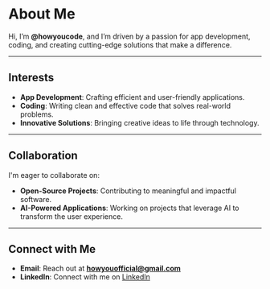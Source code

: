 # About Me

Hi, I’m **@howyoucode**, and I’m driven by a passion for app development, coding, and creating cutting-edge solutions that make a difference.

---


## Interests
- **App Development**: Crafting efficient and user-friendly applications.
- **Coding**: Writing clean and effective code that solves real-world problems.
- **Innovative Solutions**: Bringing creative ideas to life through technology.

---

## Collaboration
I'm eager to collaborate on:
- **Open-Source Projects**: Contributing to meaningful and impactful software.
- **AI-Powered Applications**: Working on projects that leverage AI to transform the user experience.

---

## Connect with Me
- **Email**: Reach out at **howyouofficial@gmail.com**
- **LinkedIn**: Connect with me on [LinkedIn](https://www.linkedin.com/in/how-you-8b7609327/)
